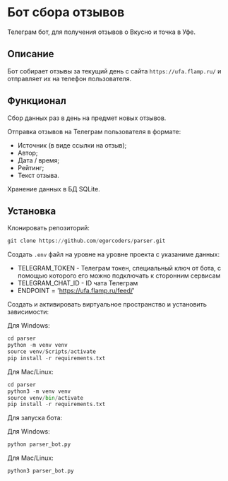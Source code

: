 # Бот сбора отзывов

Телеграм бот, для получения отзывов о Вкусно и точка в Уфе.

## Описание

Бот собирает отзывы за текущий день с сайта `https://ufa.flamp.ru/` и отправляет их на телефон пользователя.

## Функционал

Сбор данных раз в день на предмет новых отзывов.

Отправка отзывов на Телеграм пользователя в формате:

- Источник (в виде ссылки на отзыв);
- Автор;
- Дата / время;
- Рейтинг;
- Текст отзыва.

Хранение данных в БД SQLite.

## Установка

Клонировать репозиторий:

```python
git clone https://github.com/egorcoders/parser.git
```

Создать `.env` файл на уровне на уровне проекта с указаниме данных:

- TELEGRAM_TOKEN - Телеграм токен, специальный ключ от бота, с помощью которого его можно подключать к сторонним сервисам
- TELEGRAM_CHAT_ID - ID чата Телеграм
- ENDPOINT = 'https://ufa.flamp.ru/feed/'

Создать и активировать виртуальное пространство и установить зависимости:

Для Windows:

```python
cd parser
python -m venv venv
source venv/Scripts/activate
pip install -r requirements.txt
```

Для Mac/Linux:

```python
cd parser
python3 -m venv venv
source venv/bin/activate
pip install -r requirements.txt
```

Для запуска бота:

Для Windows:

```python
python parser_bot.py
```

Для Mac/Linux:

```python
python3 parser_bot.py
```
